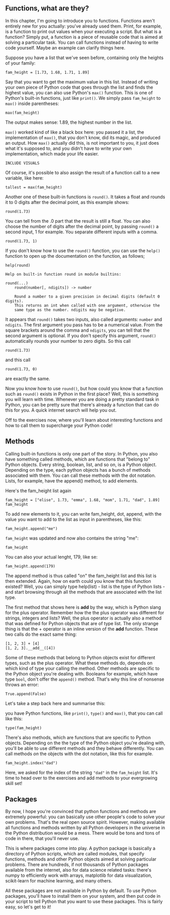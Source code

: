 ## Functions, what are they?

In this chapter, I'm going to introduce you to functions. Functions aren't entirely new for you actually: you've already used them. Print, for example, is a function to print out values when your executing a script. But what is a function? Simply put, a function is a piece of reusable code that is aimed at solving a particular task. You can call functions instead of having to write code yourself. Maybe an example can clarify things here.

Suppose you have a list that we've seen before, containing only the heights of your family:

```
fam_height = [1.73, 1.68, 1.71, 1.89]
```

Say that you want to get the maximum value in this list. Instead of writing your own piece of Python code that goes through the list and finds the highest value, you can also use Python's `max()` function. This is one of Python's built-in functions, just like `print()`. We simply pass `fam_height` to `max()` inside parentheses:

```
max(fam_height)
```

The output makes sense: 1.89, the highest number in the list. 

`max()` worked kind of like a black box here: you passed it a list, the implementation of `max()`, that you don't know, did its magic, and produced an output. How `max()` actually did this, is not important to you, it just does what it's supposed to, and you didn't have to write your own implementation, which made your life easier.

```
INCLUDE VISUALS
```

Of course, it's possible to also assign the result of a function call to a new variable, like here:

```
tallest = max(fam_height)
```

Another one of these built-in functions is `round()`. It takes a float and rounds it to 0 digits after the decimal point, as this example shows:

```
round(1.73)
```

You can tell from the .0 part that the result is still a float. You can also choose the number of digits after the decimal point, by passing   `round()` a second input, 1 for example. You separate different inputs with a comma.

```
round(1.73, 1)
```

If you don't know how to use the `round()` function, you can use the `help()` function to open up the documentation on the function, as follows; 

```
help(round)

Help on built-in function round in module builtins:

round(...)
    round(number[, ndigits]) -> number

    Round a number to a given precision in decimal digits (default 0 digits).
    This returns an int when called with one argument, otherwise the
    same type as the number. ndigits may be negative.
```

It appears that `round()` takes two inputs, also called arguments: `number` and `ndigits`. The first argument you pass has to be a numerical value. From the square brackets around the comma and `ndigits`, you can tell that the second argument is optional. If you don't specify this argument, `round()` automatically rounds your number to zero digits. So this call

```
round(1.73)
```

and this call

```
round(1.73, 0)
```

are exactly the same.

Now you know how to use `round()`, but how could you know that a function such as `round()` exists in Python in the first place? Well, this is something you will learn with time. Whenever you are doing a pretty standard task in Python, you can be pretty sure that there's already a function that can do this for you. A quick internet search will help you out.

Off to the exercises now, where you'll learn about interesting functions and how to call them to supercharge your Python code!

## Methods

Calling built-in functions is only one part of the story. In Python, you also have something called methods, which are functions that "belong to" Python objects. Every string, boolean, list, and so on, is a Python object. Depending on the type, each python objects has a bunch of methods associated with them. You can call these methods with the dot notation. Lists, for example, have the append() method, to add elements. 

Here's the fam_height list again

```
fam_height = ["elise", 1.73, "emma", 1.68, "mom", 1.71, "dad", 1.89]
fam_height
```

To add new elements to it, you can write fam_height, dot, append, with the value you want to add to the list as input in parentheses, like this:

```
fam_height.append("me")
```

`fam_height` was updated and now also contains the string "me":

```
fam_height
```

You can also your actual lenght, 179, like se:

```
fam_height.append(179)
```

The append method is thus called "on" the fam_height list and this list is then extended. Again, how on earth could you know that this function existed? Well, you can simply type help(list) - list is the type of Python lists - and start browsing through all the methods that are associated with the list type.

The first method that shows here is __add__ by the way, which is Python slang for the plus operator. Remember how the the plus operator was different for strings, integers and lists? Well, the plus operator is actually also a method that was defined for Python objects that are of type list. The only strange thing is that the + operator is an inline version of the __add__ function. These two calls do the exact same thing:

```
[1, 2, 3] + [4]
[1, 2, 3].__add__([4])
```

Some of these methods that belong to Python objects exist for different types, such as the plus operator. What these methods do, depends on which kind of type your calling the method. Other methods are specific to the Python object you're dealing with. Booleans for example, which have type `bool`, don't offer the `append()` method. That's why this line of nonsense throws an error:

```
True.append(False)
```

Let's take a step back here and summarise this: 

you have Python functions, like `print()`, `type()` and `max()`, that you can call like this:

```
type(fam_height)
```

There's also methods, which are functions that are specific to Python objects. Depending on the the type of the Python object you're dealing with, you'll be able to use different methods and they behave differently. You can call methods _on_ the objects with the dot notation, like this for example.

```
fam_height.index("dad")
```

Here, we asked for the index of the string `"dad"` in the `fam_height` list.
It's time to head over to the exercises and add methods to your evergrowing skill set!

## Packages

By now, I hope you're convinced that python functions and methods are extremely powerful: you can basically use other people's code to solve your own problems. That's the real open source spirit. However, making available all functions and methods written by all Python developers in the universe in the Python distribution would be a mess. There would be tons and tons of code in there, that you'll never use.

This is where packages come into play. A python package is basically a directory of Python scripts, which are called modules, that specify functions, methods and other Python objects aimed at solving particular problems. There are hundreds, if not thousands of Python packages available from the internet, also for data science related tasks: there's numpy to efficiently work with arrays, matplotlib for data visualization, scikit-learn for machine learning, and many others.

All these packages are not available in Python by default. To use Python packages, you'll have to install them on your system, and then put code in your script to tell Python that you want to use these packages. This is fairly easy, so let's get to it!







